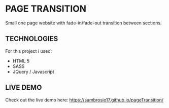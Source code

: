 # PAGE TRANSITION

Small one page website with fade-in/fade-out transition between sections.

## TECHNOLOGIES

For this project i used:

- HTML 5
- SASS
- JQuery / Javascript

## LIVE DEMO

Check out the live demo here: https://sambrosio17.github.io/pageTransition/

